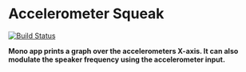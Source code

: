 # Accelerometer Squeak

[![Build Status](https://travis-ci.org/getopenmono/accelBeep.svg?branch=master)](https://travis-ci.org/getopenmono/accelBeep)

**Mono app prints a graph over the accelerometers X-axis. It can also modulate the speaker frequency using the accelerometer input.**